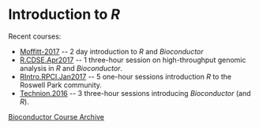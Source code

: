 # Introduction to _R_

Recent courses:

- [Moffitt-2017][] -- 2 day introduction to _R_ and _Bioconductor_
- [R.CDSE.Apr2017][] -- 1 three-hour session on high-throughput genomic analysis in
  _R_ and _Bioconductor_.
- [RIntro.RPCI.Jan2017][] -- 5 one-hour sessions introduction _R_ to the
  Roswell Park community.
- [Technion.2016][] -- 3 three-hour sessions introducing
  _Bioconductor_ (and _R_).

[Bioconductor Course Archive][]

[Moffitt-2017]: https://github.com/Bioconductor/BiocIntro/blob/Moffitt-2017/README.md
[R.CDSE.Apr2017]:  https://github.com/Bioconductor/BiocIntro/blob/R-HTG-CDSE-Apr-2017/README.md
[RIntro.RPCI.Jan2017]: https://github.com/Bioconductor/BiocIntro/blob/R-Intro-RPCI-Jan-2017/README.md
[Technion.2016]: https://github.com/Bioconductor/BiocIntro/blob/Technion-2016/README.md
[Bioconductor Course Archive]: https://bioconductor.org/help/course-materials
